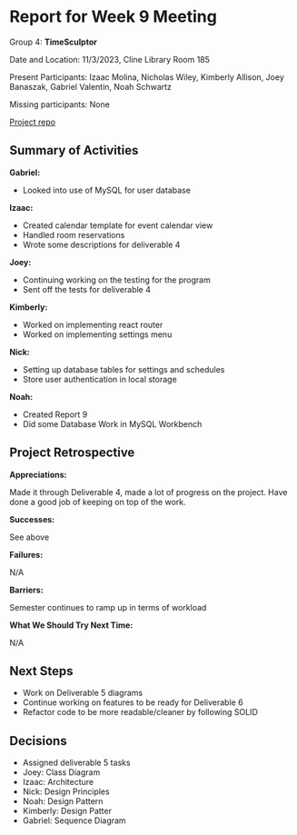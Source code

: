 # Report for Week 9 Meeting

Group 4: **TimeSculptor**

Date and Location: 11/3/2023, Cline Library Room 185

Present Participants: Izaac Molina, Nicholas Wiley, Kimberly Allison, Joey Banaszak, Gabriel Valentin, Noah Schwartz

Missing participants: None

[Project repo](https://github.com/nickw409/TimeSculptor)

## **Summary of Activities**

**Gabriel:**

- Looked into use of MySQL for user database

**Izaac:**

- Created calendar template for event calendar view
- Handled room reservations
- Wrote some descriptions for deliverable 4

**Joey:**

- Continuing working on the testing for the program
- Sent off the tests for deliverable 4

**Kimberly:**

- Worked on implementing react router
- Worked on implementing settings menu

**Nick:**

- Setting up database tables for settings and schedules
- Store user authentication in local storage

**Noah:**

- Created Report 9
- Did some Database Work in MySQL Workbench

## **Project Retrospective**

**Appreciations:**

Made it through Deliverable 4, made a lot of progress on the project. Have done a good job of keeping on top of the work.

**Successes:**

See above

**Failures:**

N/A

**Barriers:**

Semester continues to ramp up in terms of workload

**What We Should Try Next Time:**

N/A

## **Next Steps**

- Work on Deliverable 5 diagrams
- Continue working on features to be ready for Deliverable 6
- Refactor code to be more readable/cleaner by following SOLID

## **Decisions**

- Assigned deliverable 5 tasks
- Joey: Class Diagram
- Izaac: Architecture
- Nick: Design Principles
- Noah: Design Pattern
- Kimberly: Design Patter
- Gabriel: Sequence Diagram

